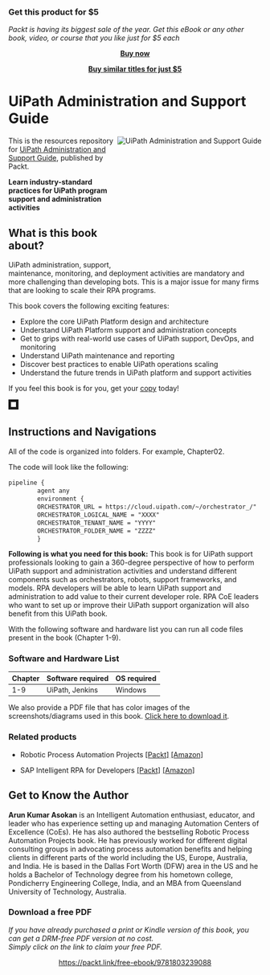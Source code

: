 
### Get this product for $5

<i>Packt is having its biggest sale of the year. Get this eBook or any other book, video, or course that you like just for $5 each</i>


<b><p align='center'>[Buy now](https://packt.link/9781803239088)</p></b>


<b><p align='center'>[Buy similar titles for just $5](https://subscription.packtpub.com/search)</p></b>


# UiPath Administration and Support Guide

<a href="https://www.packtpub.com/product/uipath-administration-and-support-guide/9781803239088?utm_source=github&utm_medium=repository&utm_campaign=9781803239088"><img src="https://static.packt-cdn.com/products/9781803239088/cover/smaller" alt="UiPath Administration and Support Guide" height="256px" align="right"></a>

This is the resources repository for [UiPath Administration and Support Guide](https://www.packtpub.com/product/uipath-administration-and-support-guide/9781803239088?utm_source=github&utm_medium=repository&utm_campaign=9781803239088), published by Packt.

**Learn industry-standard practices for UiPath program support and administration activities**

## What is this book about?
UiPath administration, support, maintenance, monitoring, and deployment activities are mandatory and more challenging than developing bots. This is a major issue for many firms that are looking to scale their RPA programs. 

This book covers the following exciting features:
* Explore the core UiPath Platform design and architecture
* Understand UiPath Platform support and administration concepts
* Get to grips with real-world use cases of UiPath support, DevOps, and monitoring
* Understand UiPath maintenance and reporting
* Discover best practices to enable UiPath operations scaling
* Understand the future trends in UiPath platform and support activities

If you feel this book is for you, get your [copy](https://www.amazon.com/dp/1803239085) today!

<a href="https://www.packtpub.com/?utm_source=github&utm_medium=banner&utm_campaign=GitHubBanner"><img src="https://raw.githubusercontent.com/PacktPublishing/GitHub/master/GitHub.png" 
alt="https://www.packtpub.com/" border="5" /></a>

## Instructions and Navigations
All of the code is organized into folders. For example, Chapter02.

The code will look like the following:
```
pipeline {
        agent any 
		environment {
		ORCHESTRATOR_URL = https://cloud.uipath.com/~/orchestrator_/"
		ORCHESTRATOR_LOGICAL_NAME = "XXXX"
		ORCHESTRATOR_TENANT_NAME = "YYYY"
		ORCHESTRATOR_FOLDER_NAME = "ZZZZ"
        }
```

**Following is what you need for this book:**
This book is for UiPath support professionals looking to gain a 360-degree perspective of how to perform UiPath support and administration activities and understand different components such as orchestrators, robots, support frameworks, and models. RPA developers will be able to learn UiPath support and administration to add value to their current developer role. RPA CoE leaders who want to set up or improve their UiPath support organization will also benefit from this UiPath book.

With the following software and hardware list you can run all code files present in the book (Chapter 1-9).
### Software and Hardware List
| Chapter | Software required | OS required |
| -------- | ------------------------------------ | ----------------------------------- |
| 1-9 | UiPath, Jenkins | Windows |

We also provide a PDF file that has color images of the screenshots/diagrams used in this book. [Click here to download it](https://packt.link/mNCOr).

### Related products
* Robotic Process Automation Projects [[Packt]](https://www.packt.com/product/business-other/b15431-robotic-process-automation-projects/?utm_source=github&utm_medium=repository&utm_campaign=9781801073240) [[Amazon]](https://www.amazon.com/dp/1839217359)

* SAP Intelligent RPA for Developers [[Packt]](https://www.packt.com/product/business-other/b17004-sap-intelligent-rpa-for-developers/?utm_source=github&utm_medium=repository&utm_campaign=9781800568754) [[Amazon]](https://www.amazon.com/dp/1801079196)

## Get to Know the Author
**Arun Kumar Asokan**
is an Intelligent Automation enthusiast, educator, and leader who has experience setting up and managing Automation Centers of Excellence (CoEs). He has also authored the bestselling Robotic Process Automation Projects book. He has previously worked for different digital consulting groups in advocating process automation benefits and helping clients in different parts of the world including the US, Europe, Australia, and India.
He is based in the Dallas Fort Worth (DFW) area in the US and he holds a Bachelor of Technology degree from his hometown college, Pondicherry Engineering College, India, and an MBA from Queensland University of Technology, Australia.
### Download a free PDF

 <i>If you have already purchased a print or Kindle version of this book, you can get a DRM-free PDF version at no cost.<br>Simply click on the link to claim your free PDF.</i>
<p align="center"> <a href="https://packt.link/free-ebook/9781803239088">https://packt.link/free-ebook/9781803239088 </a> </p>